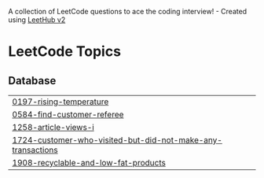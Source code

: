 A collection of LeetCode questions to ace the coding interview! - Created using [LeetHub v2](https://github.com/arunbhardwaj/LeetHub-2.0)
<!---LeetCode Topics Start-->
# LeetCode Topics
## Database
|  |
| ------- |
| [0197-rising-temperature](https://github.com/ritu-tech/leetcode/tree/master/0197-rising-temperature) |
| [0584-find-customer-referee](https://github.com/ritu-tech/leetcode/tree/master/0584-find-customer-referee) |
| [1258-article-views-i](https://github.com/ritu-tech/leetcode/tree/master/1258-article-views-i) |
| [1724-customer-who-visited-but-did-not-make-any-transactions](https://github.com/ritu-tech/leetcode/tree/master/1724-customer-who-visited-but-did-not-make-any-transactions) |
| [1908-recyclable-and-low-fat-products](https://github.com/ritu-tech/leetcode/tree/master/1908-recyclable-and-low-fat-products) |
<!---LeetCode Topics End-->